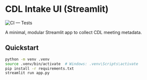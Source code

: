 # CDL Intake UI (Streamlit)

![CI — Tests](https://github.com/aditeyaarya/data_sharing_tool_cdl/actions/workflows/tests.yml/badge.svg)

A minimal, modular Streamlit app to collect CDL meeting metadata.

## Quickstart
```bash
python -m venv .venv
source .venv/bin/activate  # Windows: .venv\Scripts\activate
pip install -r requirements.txt
streamlit run app.py
